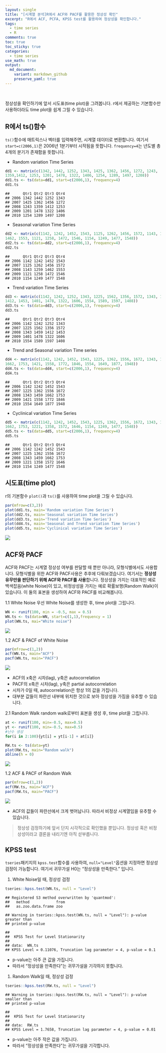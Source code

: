 ```yaml
---
layout: single   
title: "[시계열 분석]R에서 ACF와 PACF를 활용한 정상성 확인"   
excerpt: "R에서 ACF, PCFA, KPSS test를 활용하여 정상성을 확인합니다."   
tags:
  - time series
  - R
comments: true
toc: true
toc_sticky: true
categories:
  - time series   
use_math: true   
output:
  md_document:
    variant: markdown_github
    preserve_yaml: true
---
```




<br>

정상성을 확인하기에 앞서 시도표(time plot)을 그려봅니다. r에서 제공하는
기본함수만 사용하더라도 time plot을 쉽게 그릴 수 있습니다.

R에서 ts()함수
--------

`ts()`함수에 매트릭스나 벡터를 입력해주면, 시계열 데이터로 변환합니다. 여기서 `start=c(2006,1)`은 2006년 1분기부터 시작됨을 뜻합니다.  `frequency=4`는 년도별 총 4개의 분기가 존재함을 뜻합니다.

- Random variation Time Series

``` r
dd1 <- matrix(c(1342, 1442, 1252, 1343, 1425, 1362, 1456, 1272, 1243,
1359,1412, 1253, 1201, 1478, 1322, 1406, 1254, 1289, 1497, 1208))
dd1.ts <- ts(data=dd1, start=c(2006,1), frequency=4)
dd1.ts
```

    ##      Qtr1 Qtr2 Qtr3 Qtr4
    ## 2006 1342 1442 1252 1343
    ## 2007 1425 1362 1456 1272
    ## 2008 1243 1359 1412 1253
    ## 2009 1201 1478 1322 1406
    ## 2010 1254 1289 1497 1208

- Seasonal variation Time Series

``` r
dd2 <- matrix(c(1142, 1242, 1452, 1543, 1125, 1262, 1456, 1572, 1143, 1259,
1462, 1553, 1121, 1258, 1472, 1546, 1154, 1249, 1477, 1548))
dd2.ts <- ts(data=dd2, start=c(2006,1), frequency=4)
dd2.ts
```

    ##      Qtr1 Qtr2 Qtr3 Qtr4
    ## 2006 1142 1242 1452 1543
    ## 2007 1125 1262 1456 1572
    ## 2008 1143 1259 1462 1553
    ## 2009 1121 1258 1472 1546
    ## 2010 1154 1249 1477 1548

- Trend variation Time Series

``` r
dd3 <- matrix(c(1142, 1242, 1252, 1343, 1225, 1562, 1356, 1572, 1343, 1459,
1412, 1453, 1401, 1478, 1322, 1606, 1554, 1589, 1597, 1408))
dd3.ts <- ts(data=dd3, start=c(2006,1), frequency=4)
dd3.ts
```

    ##      Qtr1 Qtr2 Qtr3 Qtr4
    ## 2006 1142 1242 1252 1343
    ## 2007 1225 1562 1356 1572
    ## 2008 1343 1459 1412 1453
    ## 2009 1401 1478 1322 1606
    ## 2010 1554 1589 1597 1408

- Trend and Seasonal variation Time series

``` r
dd4 <- matrix(c(1142, 1242, 1452, 1543, 1225, 1362, 1556, 1672, 1343, 1459,
1662, 1753, 1421, 1558, 1772, 1846, 1554, 1649, 1877, 1948))
dd4.ts <- ts(data=dd4, start=c(2006,1), frequency=4)
dd4.ts
```

    ##      Qtr1 Qtr2 Qtr3 Qtr4
    ## 2006 1142 1242 1452 1543
    ## 2007 1225 1362 1556 1672
    ## 2008 1343 1459 1662 1753
    ## 2009 1421 1558 1772 1846
    ## 2010 1554 1649 1877 1948

- Cyclinical variation Time Series

``` r
dd5 <- matrix(c(1142, 1242, 1452, 1543, 1225, 1362, 1556, 1672, 1343, 1459,
1662, 1753, 1221, 1358, 1572, 1646, 1154, 1249, 1477, 1548))
dd5.ts <- ts(data=dd5, start=c(2006,1), frequency=4)
dd5.ts
```

    ##      Qtr1 Qtr2 Qtr3 Qtr4
    ## 2006 1142 1242 1452 1543
    ## 2007 1225 1362 1556 1672
    ## 2008 1343 1459 1662 1753
    ## 2009 1221 1358 1572 1646
    ## 2010 1154 1249 1477 1548

시도표(time plot)
-----------------

r의 기본함수 `plot()`과 `ts()`를 사용하여 time plot을 그릴 수 있습니다.

``` r
par(mfrow=c(3,2))
plot(dd1.ts, main='Random variation Time Series')
plot(dd2.ts, main='Seasonal variation Time Series')
plot(dd3.ts, main='Trend variation Time Series')
plot(dd4.ts, main='Seasonal and Trend variation Time Series')
plot(dd5.ts, main='Cyclinical variation Time Series')
```

![](/assets/images/time_series/dd1_plot-1.png)

ACF와 PACF
----------

ACF와 PACF는 시계열 정상성 여부를 판달할 때 뿐만 아니라, 모형식별에서도 사용합니다. 모형식별을 위한 ACF와 PACF사용은 추후에 다뤄보겠습니다. 여기서는 **정상성 유무만을 판단하기 위해 ACF와 PACF를 사용**합니다. 정상성을 가지는 대표적인 예로 백색잡음(white Noise)이 있고, 비정상성을 가지는 예로 확률보행(Random Walk)이 있습니다. 이 둘의 표본을 생성하여 ACF와 PACF를 비교해봅니다.

1.1 White Noise 우선 White Noise를 생성한 후, time plot을 그립니다.

``` r
WN <- runif(100, min = -0.5, max = 0.5)
WN.ts <- ts(data=WN, start=c(1,1),frequency = 1)
plot(WN.ts, mai="White noise")
```

![](/assets/images/time_series/wn_tp-1.png)

1.2 ACF & PACF of White Noise

``` r
par(mfrow=c(1,2))
acf(WN.ts, main="ACF")
pacf(WN.ts, main="PACF")
```

![](/assets/images/time_series/wn_acf_pacf-1.png) 
* ACF의 x축은 시차(lag), y축은 autocorrelation
* PACF의 x축은 시차(lag), y축은 partial autocorrelation 
* 시차가 0일 때, autocorrelation은 항상 1의 값을 가집니다. 
* 대부분 값들이 파란선 내부에 위치한 것으로 보아 정상성을 가짐을 유추할 수 있습니다.

2.1 Random Walk random walk로부터 표본을 생성 후, time plot을 그립니다.

``` r
at <- runif(100, min=-0.5, max=0.5)
yt <- runif(100, min=-0.5, max=0.5)
#난수 생성
for(i in 2:100){yt[i] = yt[i-1] + at[i]}

RW.ts <- ts(data=yt)
plot(RW.ts, main="Random walk")
abline(h = 0)
```

![](/assets/images/time_series/rw_tp-1.png)

1.2 ACF & PACF of Random Walk

``` r
par(mfrow=c(1,2))
acf(RW.ts, main="ACF")
pacf(RW.ts, main="PACF")
```

![](/assets/images/time_series/rw_acf_pacf-1.png) 
* ACF의 값들이 파란선에서 크게 벗어납니다. 따라서 비정상 시계열임을 유추할 수 있습니다.

> 정상성 검정하기에 앞서 단지 시각적으로 확인했을 뿐입니다. 정상성 혹은
> 비정상성이라고 결론을 내리기엔 아직 섣부릅니다.

KPSS test
---------

`tseries`패키지의 `kpss.test`함수를 사용하여, `null="Level"`옵션을
지정하면 정상성 검정이 가능합니다. 여기서 귀무가설 H0는 “정상성을
만족한다.” 입니다.

1.  White Noise일 때, 정상성 검정

``` r
tseries::kpss.test(WN.ts, null = "Level")
```

    ## Registered S3 method overwritten by 'quantmod':
    ##   method            from
    ##   as.zoo.data.frame zoo
    
    ## Warning in tseries::kpss.test(WN.ts, null = "Level"): p-value greater than
    ## printed p-value
    
    ## 
    ##  KPSS Test for Level Stationarity
    ## 
    ## data:  WN.ts
    ## KPSS Level = 0.11076, Truncation lag parameter = 4, p-value = 0.1

*   p-value는 아주 큰 값을 가집니다.
*   따라서 “정상성을 만족한다”는 귀무가설을 기각하지 못합니다.

1.  Random Walk일 때, 정상성 검정

``` r
tseries::kpss.test(RW.ts, null = "Level")
```

    ## Warning in tseries::kpss.test(RW.ts, null = "Level"): p-value smaller than
    ## printed p-value
    
    ## 
    ##  KPSS Test for Level Stationarity
    ## 
    ## data:  RW.ts
    ## KPSS Level = 1.7658, Truncation lag parameter = 4, p-value = 0.01

*   p-value는 아주 작은 값을 가집니다.
*   따라서 “정상성을 만족한다”는 귀무가설을 기각합니다.
